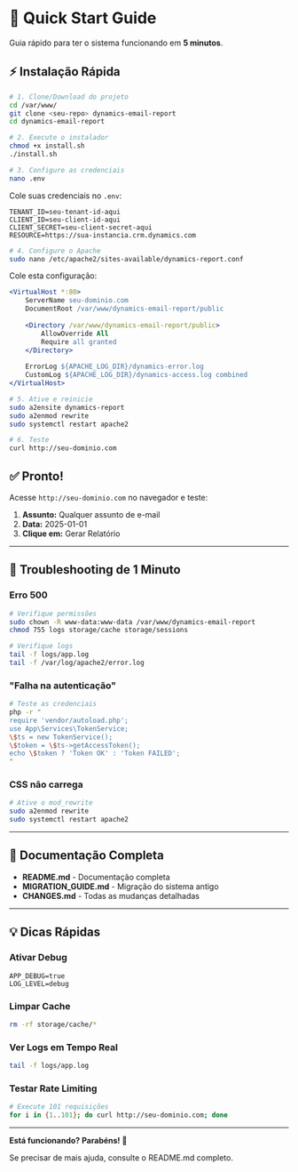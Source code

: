 # 🚀 Quick Start Guide

Guia rápido para ter o sistema funcionando em **5 minutos**.

## ⚡ Instalação Rápida

```bash
# 1. Clone/Download do projeto
cd /var/www/
git clone <seu-repo> dynamics-email-report
cd dynamics-email-report

# 2. Execute o instalador
chmod +x install.sh
./install.sh

# 3. Configure as credenciais
nano .env
```

Cole suas credenciais no `.env`:
```env
TENANT_ID=seu-tenant-id-aqui
CLIENT_ID=seu-client-id-aqui
CLIENT_SECRET=seu-client-secret-aqui
RESOURCE=https://sua-instancia.crm.dynamics.com
```

```bash
# 4. Configure o Apache
sudo nano /etc/apache2/sites-available/dynamics-report.conf
```

Cole esta configuração:
```apache
<VirtualHost *:80>
    ServerName seu-dominio.com
    DocumentRoot /var/www/dynamics-email-report/public
    
    <Directory /var/www/dynamics-email-report/public>
        AllowOverride All
        Require all granted
    </Directory>
    
    ErrorLog ${APACHE_LOG_DIR}/dynamics-error.log
    CustomLog ${APACHE_LOG_DIR}/dynamics-access.log combined
</VirtualHost>
```

```bash
# 5. Ative e reinicie
sudo a2ensite dynamics-report
sudo a2enmod rewrite
sudo systemctl restart apache2

# 6. Teste
curl http://seu-dominio.com
```

## ✅ Pronto!

Acesse `http://seu-dominio.com` no navegador e teste:

1. **Assunto:** Qualquer assunto de e-mail
2. **Data:** 2025-01-01
3. **Clique em:** Gerar Relatório

---

## 🔧 Troubleshooting de 1 Minuto

### Erro 500
```bash
# Verifique permissões
sudo chown -R www-data:www-data /var/www/dynamics-email-report
chmod 755 logs storage/cache storage/sessions

# Verifique logs
tail -f logs/app.log
tail -f /var/log/apache2/error.log
```

### "Falha na autenticação"
```bash
# Teste as credenciais
php -r "
require 'vendor/autoload.php';
use App\Services\TokenService;
\$ts = new TokenService();
\$token = \$ts->getAccessToken();
echo \$token ? 'Token OK' : 'Token FAILED';
"
```

### CSS não carrega
```bash
# Ative o mod_rewrite
sudo a2enmod rewrite
sudo systemctl restart apache2
```

---

## 📖 Documentação Completa

- **README.md** - Documentação completa
- **MIGRATION_GUIDE.md** - Migração do sistema antigo
- **CHANGES.md** - Todas as mudanças detalhadas

---

## 💡 Dicas Rápidas

### Ativar Debug
```env
APP_DEBUG=true
LOG_LEVEL=debug
```

### Limpar Cache
```bash
rm -rf storage/cache/*
```

### Ver Logs em Tempo Real
```bash
tail -f logs/app.log
```

### Testar Rate Limiting
```bash
# Execute 101 requisições
for i in {1..101}; do curl http://seu-dominio.com; done
```

---

**Está funcionando? Parabéns! 🎉**

Se precisar de mais ajuda, consulte o README.md completo.